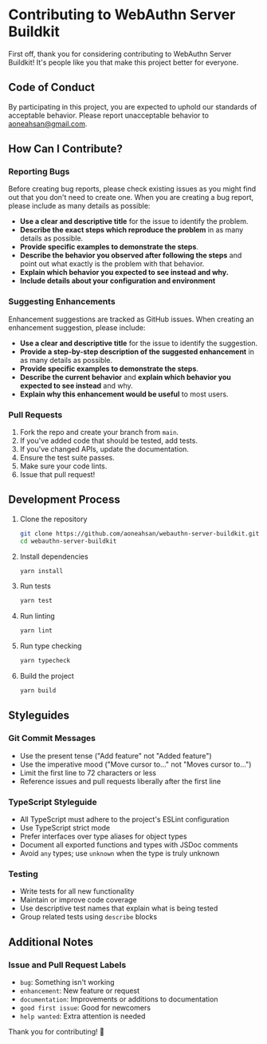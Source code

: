 # Contributing to WebAuthn Server Buildkit

First off, thank you for considering contributing to WebAuthn Server Buildkit! It's people like you that make this project better for everyone.

## Code of Conduct

By participating in this project, you are expected to uphold our standards of acceptable behavior. Please report unacceptable behavior to aoneahsan@gmail.com.

## How Can I Contribute?

### Reporting Bugs

Before creating bug reports, please check existing issues as you might find out that you don't need to create one. When you are creating a bug report, please include as many details as possible:

- **Use a clear and descriptive title** for the issue to identify the problem.
- **Describe the exact steps which reproduce the problem** in as many details as possible.
- **Provide specific examples to demonstrate the steps**.
- **Describe the behavior you observed after following the steps** and point out what exactly is the problem with that behavior.
- **Explain which behavior you expected to see instead and why.**
- **Include details about your configuration and environment**

### Suggesting Enhancements

Enhancement suggestions are tracked as GitHub issues. When creating an enhancement suggestion, please include:

- **Use a clear and descriptive title** for the issue to identify the suggestion.
- **Provide a step-by-step description of the suggested enhancement** in as many details as possible.
- **Provide specific examples to demonstrate the steps**.
- **Describe the current behavior** and **explain which behavior you expected to see instead** and why.
- **Explain why this enhancement would be useful** to most users.

### Pull Requests

1. Fork the repo and create your branch from `main`.
2. If you've added code that should be tested, add tests.
3. If you've changed APIs, update the documentation.
4. Ensure the test suite passes.
5. Make sure your code lints.
6. Issue that pull request!

## Development Process

1. Clone the repository
   ```bash
   git clone https://github.com/aoneahsan/webauthn-server-buildkit.git
   cd webauthn-server-buildkit
   ```

2. Install dependencies
   ```bash
   yarn install
   ```

3. Run tests
   ```bash
   yarn test
   ```

4. Run linting
   ```bash
   yarn lint
   ```

5. Run type checking
   ```bash
   yarn typecheck
   ```

6. Build the project
   ```bash
   yarn build
   ```

## Styleguides

### Git Commit Messages

- Use the present tense ("Add feature" not "Added feature")
- Use the imperative mood ("Move cursor to..." not "Moves cursor to...")
- Limit the first line to 72 characters or less
- Reference issues and pull requests liberally after the first line

### TypeScript Styleguide

- All TypeScript must adhere to the project's ESLint configuration
- Use TypeScript strict mode
- Prefer interfaces over type aliases for object types
- Document all exported functions and types with JSDoc comments
- Avoid `any` types; use `unknown` when the type is truly unknown

### Testing

- Write tests for all new functionality
- Maintain or improve code coverage
- Use descriptive test names that explain what is being tested
- Group related tests using `describe` blocks

## Additional Notes

### Issue and Pull Request Labels

- `bug`: Something isn't working
- `enhancement`: New feature or request
- `documentation`: Improvements or additions to documentation
- `good first issue`: Good for newcomers
- `help wanted`: Extra attention is needed

Thank you for contributing! 🎉